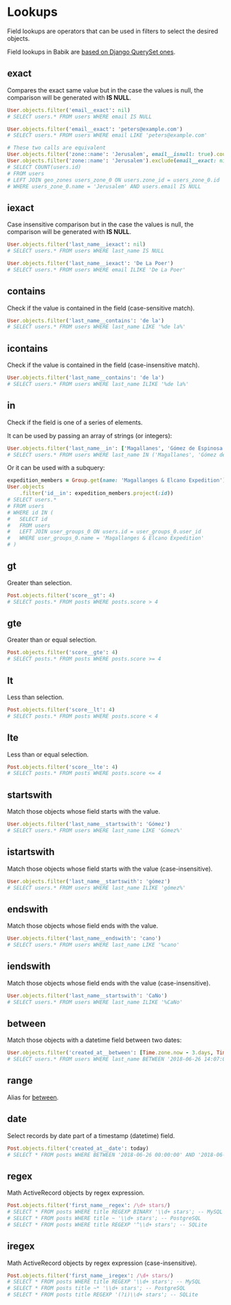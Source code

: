 # Lookups

Field lookups are operators that can be used in filters to select the desired
objects.

Field lookups in Babik are [based on Django QuerySet ones](https://docs.djangoproject.com/en/2.0/ref/models/querysets/#field-lookups).

## exact

Compares the exact same value but in the case the values is null, the comparison
will be generated with **IS NULL**.

```ruby
User.objects.filter('email__exact': nil)
# SELECT users.* FROM users WHERE email IS NULL

User.objects.filter('email__exact': 'peters@example.com')
# SELECT users.* FROM users WHERE email LIKE 'peters@example.com'
```

```ruby
# These two calls are equivalent
User.objects.filter('zone::name': 'Jerusalem', email__isnull: true).count
User.objects.filter('zone::name': 'Jerusalem').exclude(email__exact: nil).count
# SELECT COUNT(users.id)
# FROM users
# LEFT JOIN geo_zones users_zone_0 ON users.zone_id = users_zone_0.id
# WHERE users_zone_0.name = 'Jerusalem' AND users.email IS NULL
```

## iexact

Case insensitive comparison but in the case the values is null, the comparison
will be generated with **IS NULL**.

```ruby
User.objects.filter('last_name__iexact': nil)
# SELECT users.* FROM users WHERE last_name IS NULL

User.objects.filter('last_name__iexact': 'De La Poer')
# SELECT users.* FROM users WHERE email ILIKE 'De La Poer'
```

## contains

Check if the value is contained in the field (case-sensitive match).

```ruby
User.objects.filter('last_name__contains': 'de la')
# SELECT users.* FROM users WHERE last_name LIKE '%de la%'
```

## icontains

Check if the value is contained in the field (case-insensitive match).

```ruby
User.objects.filter('last_name__contains': 'de la')
# SELECT users.* FROM users WHERE last_name ILIKE '%de la%'
```

## in

Check if the field is one of a series of elements.

It can be used by passing an array of strings (or integers):

```ruby
User.objects.filter('last_name__in': ['Magallanes', 'Gómez de Espinosa', 'Elcano'])
# SELECT users.* FROM users WHERE last_name IN ('Magallanes', 'Gómez de Espinosa', 'Elcano')
```

Or it can be used with a subquery:

```ruby
expedition_members = Group.get(name: 'Magallanges & Elcano Expedition').objects(:users)
User.objects
    .filter('id__in': expedition_members.project(:id))
# SELECT users.*
# FROM users
# WHERE id IN (
#   SELECT id
#   FROM users
#   LEFT JOIN user_groups_0 ON users.id = user_groups_0.user_id
#   WHERE user_groups_0.name = 'Magallanges & Elcano Expedition'
# )
```

## gt

Greater than selection.

```ruby
Post.objects.filter('score__gt': 4)
# SELECT posts.* FROM posts WHERE posts.score > 4
```

## gte

Greater than or equal selection.

```ruby
Post.objects.filter('score__gte': 4)
# SELECT posts.* FROM posts WHERE posts.score >= 4
```

## lt

Less than selection.

```ruby
Post.objects.filter('score__lt': 4)
# SELECT posts.* FROM posts WHERE posts.score < 4
```

## lte

Less than or equal selection.

```ruby
Post.objects.filter('score__lte': 4)
# SELECT posts.* FROM posts WHERE posts.score <= 4
```

## startswith

Match those objects whose field starts with the value.

```ruby
User.objects.filter('last_name__startswith': 'Gómez')
# SELECT users.* FROM users WHERE last_name LIKE 'Gómez%'
```

## istartswith

Match those objects whose field starts with the value (case-insensitive).

```ruby
User.objects.filter('last_name__startswith': 'gómez')
# SELECT users.* FROM users WHERE last_name ILIKE 'gómez%'
```

## endswith

Match those objects whose field ends with the value.

```ruby
User.objects.filter('last_name__endswith': 'cano')
# SELECT users.* FROM users WHERE last_name LIKE '%cano'
```

## iendswith

Match those objects whose field ends with the value (case-insensitive).

```ruby
User.objects.filter('last_name__startswith': 'CaNo')
# SELECT users.* FROM users WHERE last_name ILIKE '%CaNo'
```

## between

Match those objects with a datetime field between two dates:

```ruby
User.objects.filter('created_at__between': [Time.zone.now - 3.days, Time.zone.now])
# SELECT users.* FROM users WHERE last_name BETWEEN '2018-06-26 14:07:00' AND '2018-06-29 14:07:00'
```

## range

Alias for [between](#between).

## date

Select records by date part of a timestamp (datetime) field.

```ruby
Post.objects.filter('created_at__date': today)
# SELECT * FROM posts WHERE BETWEEN '2018-06-26 00:00:00' AND '2018-06-26 23:59:59'

```

## regex

Math ActiveRecord objects by regex expression.

```ruby
Post.objects.filter('first_name__regex': /\d+ stars/)
# SELECT * FROM posts WHERE title REGEXP BINARY '\\d+ stars'; -- MySQL
# SELECT * FROM posts WHERE title ~ '\\d+ stars'; -- PostgreSQL
# SELECT * FROM posts WHERE title REGEXP '^\\d+ stars'; -- SQLite
```

## iregex

Math ActiveRecord objects by regex expression (case-insensitive).

```ruby
Post.objects.filter('first_name__iregex': /\d+ stars/)
# SELECT * FROM posts WHERE title REGEXP '\\d+ stars'; -- MySQL
# SELECT * FROM posts title ~* '\\d+ stars'; -- PostgreSQL
# SELECT * FROM posts title REGEXP '(?i)\\d+ stars'; -- SQLite
```